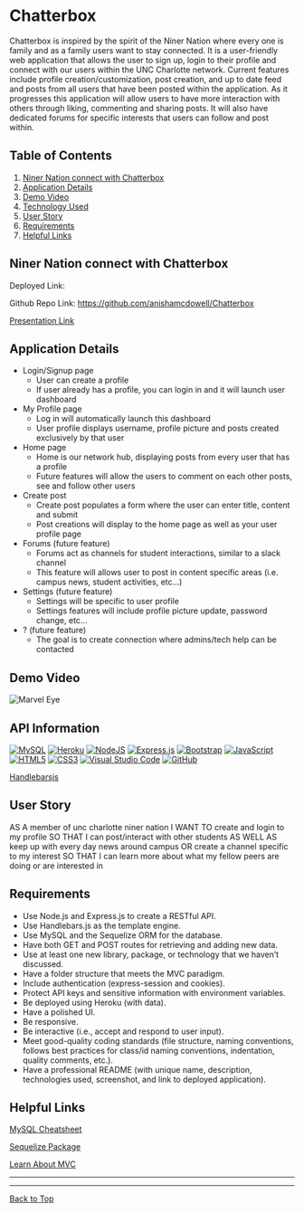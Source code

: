 # Chatterbox

Chatterbox is inspired by the spirit of the Niner Nation where every one is family and as a family users want to stay connected. It is a user-friendly web application that allows the user to sign up, login to their profile and connect with our users within the UNC Charlotte network. Current features include profile creation/customization, post creation, and up to date feed and posts from all users that have been posted within the application. As it progresses this application will allow users to have more interaction with others through liking, commenting and sharing posts. It will also have dedicated forums for specific interests that users can follow and post within.

## Table of Contents

1. [Niner Nation connect with Chatterbox](##Niner-Nation-connect-with-Chatterbox)
2. [Application Details](##Application-Details)
3. [Demo Video](##Demo-Video)
4. [Technology Used](##Technology-Used)
5. [User Story](##User-Story)
6. [Requirements](##Requirements)
7. [Helpful Links](##Helpful-Links)

## Niner Nation connect with Chatterbox

Deployed Link:

Github Repo Link: https://github.com/anishamcdowell/Chatterbox

[Presentation Link](https://docs.google.com/presentation/d/15AaflwgBKT68htXi4fWJSlawAU44nizu8HGPJCIo6xE/edit?usp=sharing)

## Application Details

- Login/Signup page
  - User can create a profile
  - If user already has a profile, you can login in and it will launch user dashboard
- My Profile page
  - Log in will automatically launch this dashboard
  - User profile displays username, profile picture and posts created exclusively by that user
- Home page
  - Home is our network hub, displaying posts from every user that has a profile
  - Future features will allow the users to comment on each other posts, see and follow other users
- Create post
  - Create post populates a form where the user can enter title, content and submit
  - Post creations will display to the home page as well as your user profile page
- Forums (future feature)
  - Forums act as channels for student interactions, similar to a slack channel
  - This feature will allows user to post in content specific areas (i.e. campus news, student activities, etc...)
- Settings (future feature)
  - Settings will be specific to user profile
  - Settings features will include profile picture update, password change, etc...
- ? (future feature)
  - The goal is to create connection where admins/tech help can be contacted

## Demo Video

![Marvel Eye](./assets/Images/Marvel-Eye.gif)

## API Information

[<img alt="MySQL" src="https://img.shields.io/badge/mysql-%2300f.svg?&style=for-the-badge&logo=mysql&logoColor=white"/>](https://www.mysql.com/) [<img alt="Heroku" src="https://img.shields.io/badge/heroku-%23430098.svg?&style=for-the-badge&logo=heroku&logoColor=white"/>](https://www.heroku.com/) [<img alt="NodeJS" src="https://img.shields.io/badge/node.js-%2343853D.svg?&style=for-the-badge&logo=node.js&logoColor=white"/>](https://nodejs.org/en/) [<img alt="Express.js" src="https://img.shields.io/badge/express.js-%23404d59.svg?&style=for-the-badge"/>](https://expressjs.com/) [<img alt="Bootstrap" src="https://img.shields.io/badge/bootstrap-%23563D7C.svg?&style=for-the-badge&logo=bootstrap&logoColor=white"/>](https://getbootstrap.com/) [<img alt="JavaScript" src="https://img.shields.io/badge/javascript-%23323330.svg?&style=for-the-badge&logo=javascript&logoColor=%23F7DF1E"/>](https://www.javascript.com/) [<img alt="HTML5" src="https://img.shields.io/badge/html5-%23E34F26.svg?&style=for-the-badge&logo=html5&logoColor=white"/>](https://developer.mozilla.org/en-US/docs/Web/Guide/HTML/HTML5) [<img alt="CSS3" src="https://img.shields.io/badge/css3-%231572B6.svg?&style=for-the-badge&logo=css3&logoColor=white"/>](https://www.w3schools.com/css/) [<img alt="Visual Studio Code" src="https://img.shields.io/badge/VisualStudioCode-0078d7.svg?&style=for-the-badge&logo=visual-studio-code&logoColor=white"/>](https://code.visualstudio.com/) [<img alt="GitHub" src="https://img.shields.io/badge/github-%23121011.svg?&style=for-the-badge&logo=github&logoColor=white"/>](https://github.com/)

[Handlebarsjs](https://handlebarsjs.com/)

## User Story

AS A member of unc charlotte niner nation
I WANT TO create and login to my profile
SO THAT I can post/interact with other students
AS WELL AS keep up with every day news around campus
OR create a channel specific to my interest
SO THAT I can learn more about what my fellow peers are doing or are interested in

## Requirements

- Use Node.js and Express.js to create a RESTful API. ​
- Use Handlebars.js as the template engine.
- Use MySQL and the Sequelize ORM for the database.
- Have both GET and POST routes for retrieving and adding new data.
- Use at least one new library, package, or technology that we haven’t discussed.
- Have a folder structure that meets the MVC paradigm.
- Include authentication (express-session and cookies).
- Protect API keys and sensitive information with environment variables.
- Be deployed using Heroku (with data).
- Have a polished UI.
- Be responsive.
- Be interactive (i.e., accept and respond to user input).
- Meet good-quality coding standards (file structure, naming conventions, follows best practices for class/id naming conventions, indentation, quality comments, etc.).
- Have a professional README (with unique name, description, technologies used, screenshot, and link to deployed application).
  ​

## Helpful Links

[MySQL Cheatsheet](https://devhints.io/mysql)

[Sequelize Package](https://www.npmjs.com/package/sequelize)

[Learn About MVC](https://www.tutorialspoint.com/mvc_framework/mvc_framework_introduction.htm)

---

---

[Back to Top](##Table-of-Contents)
